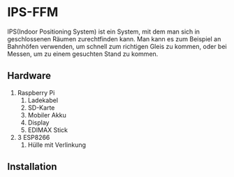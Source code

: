 # IPS-FFM
IPS(Indoor Positioning System) ist ein System, mit dem man sich in geschlossenen Räumen zurechtfinden kann.
Man kann es zum Beispiel an Bahnhöfen verwenden, um schnell zum richtigen Gleis zu kommen,
oder bei Messen, um zu einem gesuchten Stand zu kommen.

## Hardware
1. Raspberry Pi
   1. Ladekabel
   2. SD-Karte
   3. Mobiler Akku
   4. Display
   5. EDIMAX Stick
2. 3 ESP8266
   1. Hülle mit Verlinkung
   
 ## Installation
